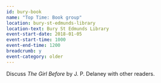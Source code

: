 ```yaml
---
id: bury-book
name: "Top Time: Book group"
location: bury-st-edmunds-library
location-text: Bury St Edmunds Library
event-start-date: 2018-01-05
event-start-time: 1000
event-end-time: 1200
breadcrumb: y
event-category: older
---
```


Discuss <cite>The Girl Before</cite> by J. P. Delaney with other readers.
